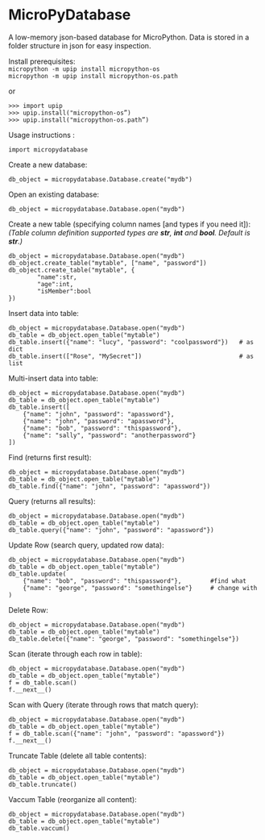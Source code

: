 # MicroPyDatabase
A low-memory json-based database for MicroPython.
Data is stored in a folder structure in json for easy inspection.

Install prerequisites:  
`micropython -m upip install micropython-os`  
`micropython -m upip install micropython-os.path`  

or
```
>>> import upip
>>> upip.install("micropython-os”)
>>> upip.install("micropython-os.path”)
```

Usage instructions :

```
import micropydatabase
```
Create a new database:
```
db_object = micropydatabase.Database.create("mydb")
```
Open an existing database:
```
db_object = micropydatabase.Database.open("mydb")
```
Create a new table (specifying column names [and types if you need it]):  
*(Table column definition supported types are **str**, **int** and **bool**. Default is **str**.)*
```
db_object = micropydatabase.Database.open("mydb")
db_object.create_table("mytable", ["name", "password"])
db_object.create_table("mytable", {
        "name":str, 
        "age":int, 
        "isMember":bool
})
```
Insert data into table:
```
db_object = micropydatabase.Database.open("mydb")
db_table = db_object.open_table("mytable")
db_table.insert({"name": "lucy", "password": "coolpassword"})   # as dict
db_table.insert(["Rose", "MySecret"])                           # as list
```
Multi-insert data into table:
```
db_object = micropydatabase.Database.open("mydb")
db_table = db_object.open_table("mytable")
db_table.insert([
    {"name": "john", "password": "apassword"}, 
    {"name": "john", "password": "apassword"}, 
    {"name": "bob", "password": "thispassword"}, 
    {"name": "sally", "password": "anotherpassword"}
])
```
Find (returns first result):
```
db_object = micropydatabase.Database.open("mydb")
db_table = db_object.open_table("mytable")
db_table.find({"name": "john", "password": "apassword"})
```
Query (returns all results):
```
db_object = micropydatabase.Database.open("mydb")
db_table = db_object.open_table("mytable")
db_table.query({"name": "john", "password": "apassword"})
```
Update Row (search query, updated row data):
```
db_object = micropydatabase.Database.open("mydb")
db_table = db_object.open_table("mytable")
db_table.update(
    {"name": "bob", "password": "thispassword"},        #find what
    {"name": "george", "password": "somethingelse"}     # change with
)
```
Delete Row:
```
db_object = micropydatabase.Database.open("mydb")
db_table = db_object.open_table("mytable")
db_table.delete({"name": "george", "password": "somethingelse"})
```
Scan (iterate through each row in table):
```
db_object = micropydatabase.Database.open("mydb")
db_table = db_object.open_table("mytable")
f = db_table.scan()
f.__next__()
```
Scan with Query (iterate through rows that match query):
```
db_object = micropydatabase.Database.open("mydb")
db_table = db_object.open_table("mytable")
f = db_table.scan({"name": "john", "password": "apassword"})
f.__next__()
```
Truncate Table (delete all table contents):
```
db_object = micropydatabase.Database.open("mydb")
db_table = db_object.open_table("mytable")
db_table.truncate()
```

Vaccum Table (reorganize all content):
```
db_object = micropydatabase.Database.open("mydb")
db_table = db_object.open_table("mytable")
db_table.vaccum()
```
